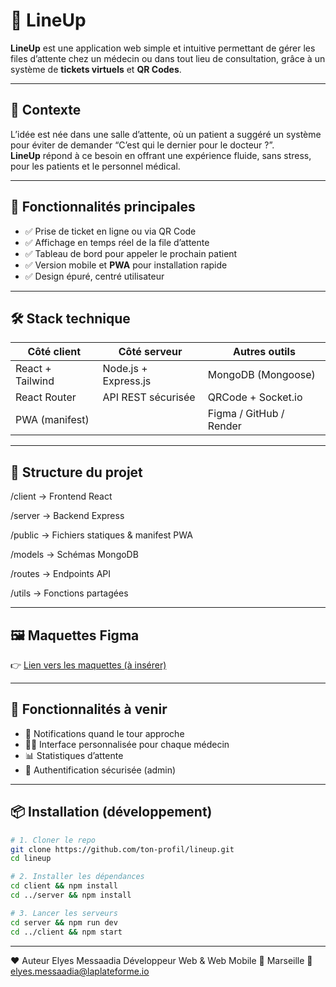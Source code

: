 # 📲 LineUp

**LineUp** est une application web simple et intuitive permettant de gérer les files d’attente chez un médecin ou dans tout lieu de consultation, grâce à un système de **tickets virtuels** et **QR Codes**.

---

## 🧠 Contexte

L’idée est née dans une salle d’attente, où un patient a suggéré un système pour éviter de demander “C’est qui le dernier pour le docteur ?”.  
**LineUp** répond à ce besoin en offrant une expérience fluide, sans stress, pour les patients et le personnel médical.

---

## 🚀 Fonctionnalités principales

- ✅ Prise de ticket en ligne ou via QR Code
- ✅ Affichage en temps réel de la file d’attente
- ✅ Tableau de bord pour appeler le prochain patient
- ✅ Version mobile et **PWA** pour installation rapide
- ✅ Design épuré, centré utilisateur

---

## 🛠️ Stack technique

| Côté client       | Côté serveur         | Autres outils         |
|------------------|----------------------|------------------------|
| React + Tailwind | Node.js + Express.js | MongoDB (Mongoose)     |
| React Router     | API REST sécurisée   | QRCode + Socket.io     |
| PWA (manifest)   |                      | Figma / GitHub / Render |

---

## 🧱 Structure du projet

/client → Frontend React

/server → Backend Express

/public → Fichiers statiques & manifest PWA

/models → Schémas MongoDB

/routes → Endpoints API

/utils → Fonctions partagées


---

## 🖼️ Maquettes Figma

👉 [Lien vers les maquettes (à insérer)](https://...)

---

## 🧪 Fonctionnalités à venir

- 🔔 Notifications quand le tour approche
- 🧑‍⚕️ Interface personnalisée pour chaque médecin
- 📊 Statistiques d’attente
- 🔐 Authentification sécurisée (admin)

---

## 📦 Installation (développement)

```bash
# 1. Cloner le repo
git clone https://github.com/ton-profil/lineup.git
cd lineup

# 2. Installer les dépendances
cd client && npm install
cd ../server && npm install

# 3. Lancer les serveurs
cd server && npm run dev
cd ../client && npm start

```

---
❤️ Auteur
Elyes Messaadia
Développeur Web & Web Mobile
📍 Marseille
📧 elyes.messaadia@laplateforme.io
